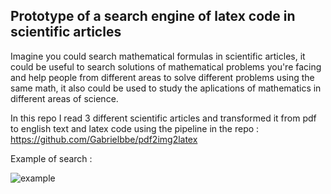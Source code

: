 
## Prototype of a search engine of latex code in scientific articles

Imagine you could search mathematical formulas in scientific articles, it could be useful to search solutions of mathematical problems you're facing and help 
people from different areas to solve different problems using the same math, it also could be used to study the aplications of mathematics in different areas
of science.

In this repo I read 3 different scientific articles and transformed it from pdf to english text and latex code using the pipeline in the repo :  
https://github.com/Gabrielbbe/pdf2img2latex

Example of search : 

![example](https://github.com/Gabrielbbe/Prototype_search_mathematics/assets/104850235/f5ebdfe3-57df-4496-820c-f207fc50f057)
